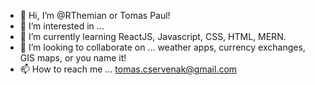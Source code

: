 - 👋 Hi, I’m @RThemian or Tomas Paul!
- 👀 I’m interested in ...
- 🌱 I’m currently learning ReactJS, Javascript, CSS, HTML, MERN.
- 💞️ I’m looking to collaborate on ... weather apps, currency exchanges, GIS maps, or you name it!
- 📫 How to reach me ... tomas.cservenak@gmail.com

<!---
RThemian/RThemian is a ✨ special ✨ repository because its `README.md` (this file) appears on your GitHub profile.
You can click the Preview link to take a look at your changes.
--->
